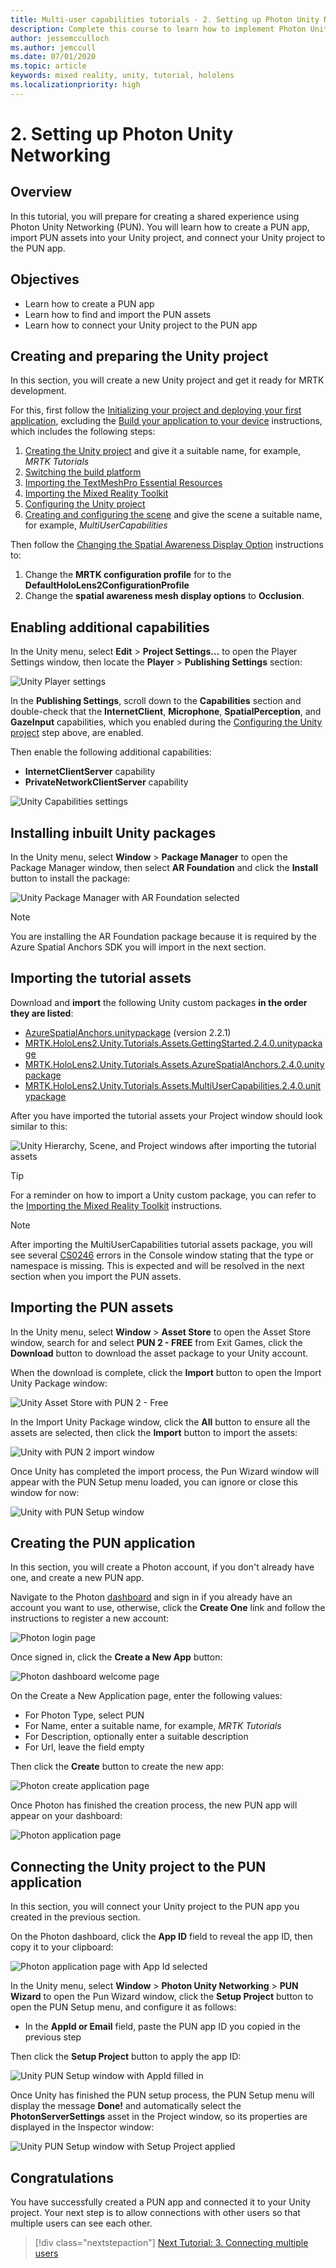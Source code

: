 ```yaml
---
title: Multi-user capabilities tutorials - 2. Setting up Photon Unity Networking
description: Complete this course to learn how to implement Photon Unity Network in a HoloLens 2 application.
author: jessemcculloch
ms.author: jemccull
ms.date: 07/01/2020
ms.topic: article
keywords: mixed reality, unity, tutorial, hololens
ms.localizationpriority: high
---
```


# 2. Setting up Photon Unity Networking

## Overview

In this tutorial, you will prepare for creating a shared experience using Photon Unity Networking (PUN). You will learn how to create a PUN app, import PUN assets into your Unity project, and connect your Unity project to the PUN app.

## Objectives

* Learn how to create a PUN app
* Learn how to find and import the PUN assets
* Learn how to connect your Unity project to the PUN app

## Creating and preparing the Unity project

In this section, you will create a new Unity project and get it ready for MRTK development.

For this, first follow the [Initializing your project and deploying your first application](mr-learning-base-02.md), excluding the [Build your application to your device](mr-learning-base-02.md#building-your-application-to-your-hololens-2) instructions, which includes the following steps:

1. [Creating the Unity project](mr-learning-base-02.md#creating-the-unity-project) and give it a suitable name, for example, *MRTK Tutorials*
1. [Switching the build platform](mr-learning-base-02.md#configuring-the-unity-project)
1. [Importing the TextMeshPro Essential Resources](mr-learning-base-02.md#importing-the-textmeshpro-essential-resources)
1. [Importing the Mixed Reality Toolkit](mr-learning-base-02.md#importing-the-mixed-reality-toolkit)
1. [Configuring the Unity project](mr-learning-base-02.md#configuring-the-unity-project)
1. [Creating and configuring the scene](mr-learning-base-02.md#creating-and-configuring-the-scene) and give the scene a suitable name, for example, *MultiUserCapabilities*

Then follow the [Changing the Spatial Awareness Display Option](mr-learning-base-03.md#changing-the-spatial-awareness-display-option) instructions to:

1. Change the **MRTK configuration profile** for to the **DefaultHoloLens2ConfigurationProfile**
1. Change the **spatial awareness mesh display options** to **Occlusion**.

## Enabling additional capabilities

In the Unity menu, select **Edit** > **Project Settings...** to open the Player Settings window, then locate the **Player** >  **Publishing Settings** section:

![Unity Player settings](images/mr-learning-sharing/sharing-02-section2-step1-1.png)

In the  **Publishing Settings**, scroll down to the **Capabilities** section and double-check that the **InternetClient**, **Microphone**, **SpatialPerception**, and **GazeInput** capabilities, which you enabled during the [Configuring the Unity project](mr-learning-base-02.md#configuring-the-unity-project) step above, are enabled.

Then enable the following additional capabilities:

* **InternetClientServer** capability
* **PrivateNetworkClientServer** capability

![Unity Capabilities settings](images/mr-learning-sharing/sharing-02-section2-step1-2.png)

## Installing inbuilt Unity packages

In the Unity menu, select **Window** > **Package Manager** to open the Package Manager window, then select **AR Foundation** and click the **Install** button to install the package:

![Unity Package Manager with AR Foundation selected](images/mr-learning-sharing/sharing-02-section3-step1-1.png)

> [!NOTE]
> You are installing the AR Foundation package because it is required by the Azure Spatial Anchors SDK you will import in the next section.

## Importing the tutorial assets

Download and **import** the following Unity custom packages **in the order they are listed**:

* [AzureSpatialAnchors.unitypackage](https://github.com/Azure/azure-spatial-anchors-samples/releases/download/v2.2.1/AzureSpatialAnchors.unitypackage) (version 2.2.1)
* [MRTK.HoloLens2.Unity.Tutorials.Assets.GettingStarted.2.4.0.unitypackage](https://github.com/microsoft/MixedRealityLearning/releases/download/getting-started-v2.4.0/MRTK.HoloLens2.Unity.Tutorials.Assets.GettingStarted.2.4.0.unitypackage)
* [MRTK.HoloLens2.Unity.Tutorials.Assets.AzureSpatialAnchors.2.4.0.unitypackage](https://github.com/microsoft/MixedRealityLearning/releases/download/azure-spatial-anchors-v2.4.0/MRTK.HoloLens2.Unity.Tutorials.Assets.AzureSpatialAnchors.2.4.0.unitypackage)
* [MRTK.HoloLens2.Unity.Tutorials.Assets.MultiUserCapabilities.2.4.0.unitypackage](https://github.com/microsoft/MixedRealityLearning/releases/download/multi-user-capabilities-v2.4.0/MRTK.HoloLens2.Unity.Tutorials.Assets.MultiUserCapabilities.2.4.0.unitypackage)

After you have imported the tutorial assets your Project window should look similar to this:

![Unity Hierarchy, Scene, and Project windows after importing the tutorial assets](images/mr-learning-sharing/sharing-02-section4-step1-1.png)

> [!TIP]
> For a reminder on how to import a Unity custom package, you can refer to the [Importing the Mixed Reality Toolkit](mr-learning-base-02.md#importing-the-mixed-reality-toolkit) instructions.

> [!NOTE]
> After importing the MultiUserCapabilities tutorial assets package, you will see several [CS0246](https://docs.microsoft.com/dotnet/csharp/language-reference/compiler-messages/cs0246) errors in the Console window stating that the type or namespace is missing. This is expected and will be resolved in the next section when you import the PUN assets.

## Importing the PUN assets

In the Unity menu, select **Window** > **Asset Store** to open the Asset Store window, search for and select **PUN 2 - FREE** from Exit Games, click the **Download** button to download the asset package to your Unity account.

When the download is complete, click the **Import** button to open the Import Unity Package window:

![Unity Asset Store with PUN 2 - Free](images/mr-learning-sharing/sharing-02-section5-step1-1.png)

In the Import Unity Package window, click the **All** button to ensure all the assets are selected, then click the **Import** button to import the assets:

![Unity with PUN 2 import window](images/mr-learning-sharing/sharing-02-section5-step1-2.png)

Once Unity has completed the import process, the Pun Wizard window will appear with the PUN Setup menu loaded, you can ignore or close this window for now:

![Unity with PUN Setup window](images/mr-learning-sharing/sharing-02-section5-step1-3.png)

## Creating the PUN application

In this section, you will create a Photon account, if you don't already have one, and create a new PUN app.

Navigate to the Photon <a href="https://dashboard.photonengine.com/account/signin" target="_blank">dashboard</a> and sign in if you already have an account you want to use, otherwise, click the **Create One** link and follow the instructions to register a new account:

![Photon login page](images/mr-learning-sharing/sharing-02-section6-step1-1.png)

Once signed in, click the **Create a New App** button:

![Photon dashboard welcome page](images/mr-learning-sharing/sharing-02-section6-step1-2.png)

On the Create a New Application page, enter the following values:

* For Photon Type, select PUN
* For Name, enter a suitable name, for example, _MRTK Tutorials_
* For Description, optionally enter a suitable description
* For Url, leave the field empty

Then click the **Create** button to create the new app:

![Photon create application page](images/mr-learning-sharing/sharing-02-section6-step1-3.png)

Once Photon has finished the creation process, the new PUN app will appear on your dashboard:

![Photon application page](images/mr-learning-sharing/sharing-02-section6-step1-4.png)

## Connecting the Unity project to the PUN application

In this section, you will connect your Unity project to the PUN app you created in the previous section.

On the Photon dashboard, click the **App ID** field to reveal the app ID, then copy it to your clipboard:

![Photon application page with App Id selected](images/mr-learning-sharing/sharing-02-section7-step1-1.png)

In the Unity menu, select **Window** > **Photon Unity Networking** > **PUN Wizard** to open the Pun Wizard window, click the **Setup Project** button to open the PUN Setup menu, and configure it as follows:

* In the **AppId or Email** field, paste the PUN app ID you copied in the previous step

Then click the **Setup Project** button to apply the app ID:

![Unity PUN Setup window with AppId filled in](images/mr-learning-sharing/sharing-02-section7-step1-2.png)

Once Unity has finished the PUN setup process, the PUN Setup menu will display the message **Done!** and automatically select the **PhotonServerSettings** asset in the Project window, so its properties are displayed in the Inspector window:

![Unity PUN Setup window with Setup Project applied](images/mr-learning-sharing/sharing-02-section7-step1-3.png)

## Congratulations

You have successfully created a PUN app and connected it to your Unity project. Your next step is to allow connections with other users so that multiple users can see each other.

> [!div class="nextstepaction"]
> [Next Tutorial: 3. Connecting multiple users](mr-learning-sharing-03.md)

